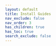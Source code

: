 ```yaml
---
layout: default
title: Install Guides
nav_exclude: false
nav_order: 3
has_children: true
has_toc: true
search_exclude: false
---
```

